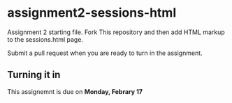 assignment2-sessions-html
=========================

Assignment 2 starting file. Fork This repository and then add HTML markup to the sessions.html page.

Submit a pull request when you are ready to turn in the assignment.

## Turning it in
This assignemnt is due on **Monday, Febrary 17**
